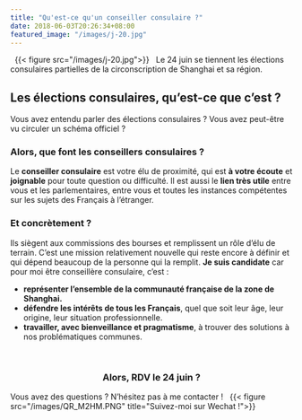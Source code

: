 ```yaml
---
title: "Qu'est-ce qu'un conseiller consulaire ?"
date: 2018-06-03T20:26:34+08:00
featured_image: "/images/j-20.jpg"
---
```

 
{{< figure src="/images/j-20.jpg">}}
 
Le 24 juin se tiennent les élections consulaires partielles de la circonscription de Shanghai et sa région.
<h2> Les élections consulaires, qu’est-ce que c’est ? </h2>
Vous avez entendu parler des élections consulaires ? Vous avez peut-être vu circuler un schéma officiel ? 
<p>
<h3>Alors, que font les conseillers consulaires ?</h3> Le <b>conseiller consulaire</b> est votre élu de proximité, qui est <b>à votre écoute</b> et <b>joignable</b> pour toute question ou difficulté. Il est aussi le <b>lien très utile</b> entre vous et les parlementaires, entre vous et toutes les instances compétentes sur les sujets des Français à l’étranger. 
<h3>Et concrètement ?</h3> 
Ils siègent aux commissions des bourses et remplissent un rôle d’élu de terrain. 
C’est une mission relativement nouvelle qui reste encore à définir et qui dépend beaucoup de la personne qui la remplit. 
<b>Je suis candidate</b> car pour moi être conseillère consulaire, c’est : 
<ul>
<li> <b>représenter l’ensemble de la communauté française de la zone de Shanghai.</b>
<li> <b>défendre les intérêts de tous les Français</b>, quel que soit leur âge, leur origine, leur situation professionnelle. 
<li> <b>travailler, avec bienveillance et pragmatisme</b>, à trouver des solutions à nos problématiques communes. 
</ul>
 
<h3 style="text-align: center;">Alors, RDV le 24 juin ? </h3>
Vous avez des questions ? N’hésitez pas à me contacter !
 
{{< figure src="/images/QR_M2HM.PNG" title="Suivez-moi sur Wechat !">}}